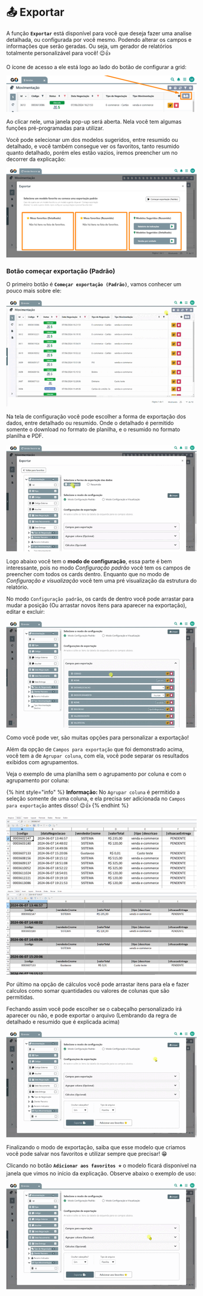 # 📤 Exportar

A função **`Exportar`** está disponível para você que deseja fazer uma analise detalhada, ou configurada por você mesmo. Podendo alterar os campos e informações que serão  geradas. Ou seja, um gerador de relatórios totalmente personalizável para você! 😉👍

O ícone de acesso a ele está logo ao lado do botão de configurar a grid:

![](/erp-v2/assets/exportar_aba_vendas.png)

Ao clicar nele, uma janela pop-up será aberta. Nela você tem algumas funções pré-programadas para utilizar.

Você pode selecionar um dos modelos sugeridos, entre resumido ou detalhado, e você também consegue ver os favoritos, tanto resumido quanto detalhado, porém eles estão vazios, iremos preencher um no decorrer da explicação:

![](/erp-v2/assets/exportar_aba_vendas_janela.png)

### Botão começar exportação (Padrão) 

O primeiro botão é **`Começar exportação (Padrão)`**, vamos conhecer um pouco mais sobre ele:

![](/erp-v2/assets/exportar_aba_vendas_janela.gif)

Na tela de configuração você pode escolher a forma de exportação dos dados, entre detalhado ou resumido. Onde o detalhado é permitido somente o download no formato de planilha, e o resumido no formato planilha e PDF.

![](/erp-v2/assets/exportar_aba_vendas_plan_pdf.gif)

Logo abaixo você tem o **modo de configuração**, essa parte é bem interessante, pois no modo *Configuração padrão* você tem os campos de preencher com todos os cards dentro. Enquanto que no modo de *Configuração e visualização* você tem uma pré visualização da estrutura do relatório.

No modo `Configuração padrão`, os cards de dentro você pode arrastar para mudar a posição (Ou arrastar novos itens para aparecer na exportação), editar e excluir:

![](/erp-v2/assets/exportar_aba_config_padrao.gif)

Como você pode ver, são muitas opções para personalizar a exportação!

Além da opção de `Campos para exportação` que foi demonstrado acima, você tem a de `Agrupar coluna`, com ela, você pode separar os resultados exibidos com agrupamentos.

Veja o exemplo de uma planilha sem o agrupamento por coluna e com o agrupamento por coluna:

{% hint style="info" %}
**Informação:** No `Agrupar coluna` é permitido a seleção somente de uma coluna, e ela precisa ser adicionada no `Campos para exportação` antes disso!  😉👍
{% endhint %}

![](/erp-v2/assets/exportar_aba_plan_padrao.png)
![](/erp-v2/assets/exportar_aba_plan_agrupar.png)

Por último na opção de cálculos você pode arrastar itens para ela e fazer calculos como somar quantidades ou valores de colunas que são permitidas.

Fechando assim você pode escolher se o cabeçalho personalizado irá aparecer ou não, e pode exportar o arquivo (Lembrando da regra de detalhado e resumido que é explicada acima)

![](/erp-v2/assets/exportar_aba_calc_exportar.gif)

Finalizando o modo de exportação, saiba que esse modelo que criamos você pode salvar nos favoritos e utilizar sempre que precisar! 😁

Clicando no botão **`Adicionar aos favoritos ⭐`** o modelo ficará disponivel na janela que vimos no início da explicação. Observe abaixo o exemplo de uso:

![](/erp-v2/assets/exportar_aba_salvar_fav.gif)

